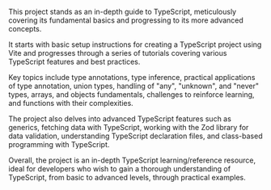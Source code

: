 This project stands as an in-depth guide to TypeScript, meticulously covering its fundamental basics and progressing to its more advanced concepts.

It starts with basic setup instructions for creating a TypeScript project using Vite and progresses through a series of tutorials covering various TypeScript features and best practices.

Key topics include type annotations, type inference, practical applications of type annotation, union types, handling of "any", "unknown", and "never" types, arrays, and objects fundamentals, challenges to reinforce learning, and functions with their complexities.

The project also delves into advanced TypeScript features such as generics, fetching data with TypeScript, working with the Zod library for data validation, understanding TypeScript declaration files, and class-based programming with TypeScript.

Overall, the project is an in-depth TypeScript learning/reference resource, ideal for developers who wish to gain a thorough understanding of TypeScript, from basic to advanced levels, through practical examples.
